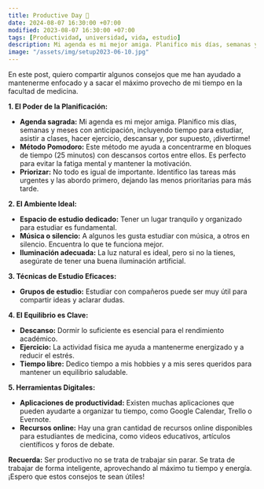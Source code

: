 ```yaml
---
title: Productive Day 🌅
date: 2024-08-07 16:30:00 +07:00
modified: 2023-08-07 16:30:00 +07:00
tags: [Productividad, universidad, vida, estudio]
description: Mi agenda es mi mejor amiga. Planifico mis días, semanas y meses con anticipación, incluyendo tiempo para estudiar, asistir a clases, hacer ejercicio, descansar y, por supuesto, ¡divertirme!
image: "/assets/img/setup2023-06-10.jpg"
---
```


En este post, quiero compartir algunos consejos que me han ayudado a mantenerme enfocado y a sacar el máximo provecho de mi tiempo en la facultad de medicina. 

**1. El Poder de la Planificación:**

* **Agenda sagrada:** Mi agenda es mi mejor amiga. Planifico mis días, semanas y meses con anticipación, incluyendo tiempo para estudiar, asistir a clases, hacer ejercicio, descansar y, por supuesto, ¡divertirme!
* **Método Pomodoro:** Este método me ayuda a concentrarme en bloques de tiempo (25 minutos) con descansos cortos entre ellos. Es perfecto para evitar la fatiga mental y mantener la motivación.
* **Priorizar:** No todo es igual de importante. Identifico las tareas más urgentes y las abordo primero, dejando las menos prioritarias para más tarde.

**2. El Ambiente Ideal:**

* **Espacio de estudio dedicado:** Tener un lugar tranquilo y organizado para estudiar es fundamental. 
* **Música o silencio:** A algunos les gusta estudiar con música, a otros en silencio. Encuentra lo que te funciona mejor.
* **Iluminación adecuada:** La luz natural es ideal, pero si no la tienes, asegúrate de tener una buena iluminación artificial.

**3. Técnicas de Estudio Eficaces:**

* **Grupos de estudio:** Estudiar con compañeros puede ser muy útil para compartir ideas y aclarar dudas.

**4. El Equilibrio es Clave:**

* **Descanso:** Dormir lo suficiente es esencial para el rendimiento académico.
* **Ejercicio:** La actividad física me ayuda a mantenerme energizado y a reducir el estrés.
* **Tiempo libre:** Dedico tiempo a mis hobbies y a mis seres queridos para mantener un equilibrio saludable.

**5. Herramientas Digitales:**

* **Aplicaciones de productividad:** Existen muchas aplicaciones que pueden ayudarte a organizar tu tiempo, como Google Calendar, Trello o Evernote.
* **Recursos online:** Hay una gran cantidad de recursos online disponibles para estudiantes de medicina, como videos educativos, artículos científicos y foros de debate.

**Recuerda:** Ser productivo no se trata de trabajar sin parar. Se trata de trabajar de forma inteligente, aprovechando al máximo tu tiempo y energía. ¡Espero que estos consejos te sean útiles!